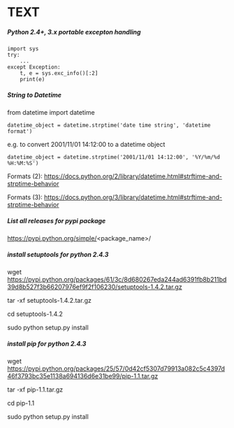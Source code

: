 # TEXT

##### Python 2.4+, 3.x portable excepton handling
```
import sys
try:
    ...
except Exception:
    t, e = sys.exc_info()[:2]
    print(e)
```

##### String to Datetime

from datetime import datetime
```
datetime_object = datetime.strptime('date time string', 'datetime format')
```
e.g. to convert 2001/11/01 14:12:00 to a datetime object
```
datetime_object = datetime.strptime('2001/11/01 14:12:00', '%Y/%m/%d %H:%M:%S')
```
Formats (2): https://docs.python.org/2/library/datetime.html#strftime-and-strptime-behavior

Formats (3): https://docs.python.org/3/library/datetime.html#strftime-and-strptime-behavior


##### List all releases for pypi package

https://pypi.python.org/simple/<package_name>/

##### install setuptools for python 2.4.3

wget https://pypi.python.org/packages/61/3c/8d680267eda244ad6391fb8b211bd39d8b527f3b66207976ef9f2f106230/setuptools-1.4.2.tar.gz

tar -xf setuptools-1.4.2.tar.gz

cd setuptools-1.4.2

sudo python setup.py install

##### install pip for python 2.4.3

wget https://pypi.python.org/packages/25/57/0d42cf5307d79913a082c5c4397d46f3793bc35e1138a694136d6e31be99/pip-1.1.tar.gz

tar -xf pip-1.1.tar.gz

cd pip-1.1

sudo python setup.py install
